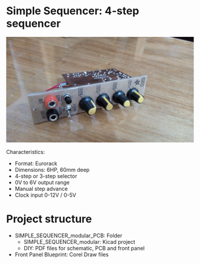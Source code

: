 # Simple Sequencer: 4-step sequencer

![alt text](https://raw.githubusercontent.com/ernesto-g/modular-synth/master/FINISHED/SIMPLE_SEQUENCER/PICTURES/5.jpg)

Characteristics:

  - Format: Eurorack
  - Dimensions: 6HP, 60mm deep
  - 4-step or 3-step selector
  - 0V to 6V output range
  - Manual step advance
  - Clock input 0-12V / 0-5V

# Project structure

  * SIMPLE_SEQUENCER_modular_PCB: Folder
    * SIMPLE_SEQUENCER_modular: Kicad project
    * DIY: PDF files for schematic, PCB and front panel
  * Front Panel Blueprint: Corel Draw files